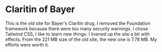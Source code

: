 
# Claritin of Bayer

This is the old site for Bayer's Claritin drug. I removed the Foundation framework because there were too many security warnings. I chose Tailwind CSS, I like to learn new things. I livened up the site a bit with effects. From the 221 MB size of the old site, the new one is 7.78 MB.
My efforts were worth it.

